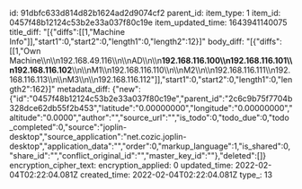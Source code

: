 id: 91dbfc633d814d82b1624ad2d9074cf2
parent_id: 
item_type: 1
item_id: 0457f48b12124c53b2e33a037f80c19e
item_updated_time: 1643941140075
title_diff: "[{\"diffs\":[[1,\"Machine Info\"]],\"start1\":0,\"start2\":0,\"length1\":0,\"length2\":12}]"
body_diff: "[{\"diffs\":[[1,\"Own Machine\\\n\\\n192.168.49.116\\\n\\\nAD\\\n\\\n**192.168.116.100\\\n192.168.116.101\\\n192.168.116.102**\\\n\\\nM1\\\n192.168.116.110\\\n\\\nM2\\\n\\\n192.168.116.111\\\n192.168.116.113\\\n\\\nM3\\\n\\\n192.168.116.112\"]],\"start1\":0,\"start2\":0,\"length1\":0,\"length2\":162}]"
metadata_diff: {"new":{"id":"0457f48b12124c53b2e33a037f80c19e","parent_id":"2c6c9b75f7704b328dce62db55f2b453","latitude":"0.00000000","longitude":"0.00000000","altitude":"0.0000","author":"","source_url":"","is_todo":0,"todo_due":0,"todo_completed":0,"source":"joplin-desktop","source_application":"net.cozic.joplin-desktop","application_data":"","order":0,"markup_language":1,"is_shared":0,"share_id":"","conflict_original_id":"","master_key_id":""},"deleted":[]}
encryption_cipher_text: 
encryption_applied: 0
updated_time: 2022-02-04T02:22:04.081Z
created_time: 2022-02-04T02:22:04.081Z
type_: 13